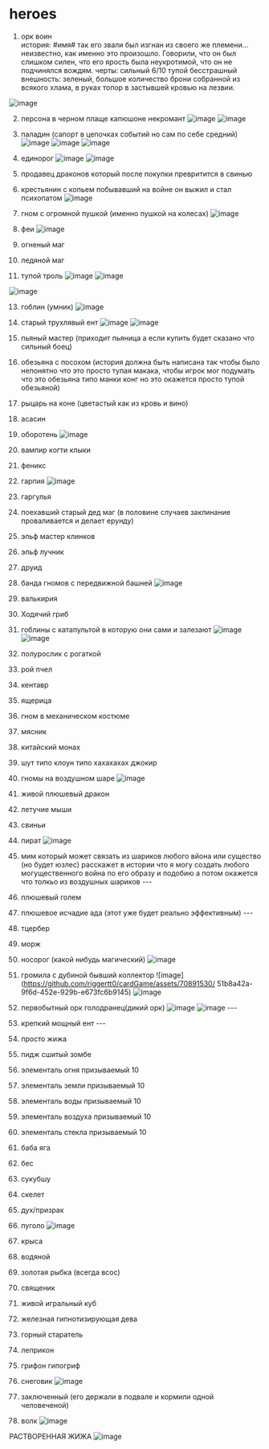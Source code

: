 # heroes

1) орк воин  
история: #имя# так его звали был изгнан из своего же племени... неизвестно, как именно это произошло. Говорили, что он был слишком силен, что его ярость была неукротимой, что он не подчинялся вождям. 
черты: сильный 6/10 тупой бесстрашный  
внешность: зеленый, большое количество брони собранной из всякого хлама, в руках топор в застывшей кровью на лезвии.

![image](https://github.com/user-attachments/assets/69653097-15dc-41fc-8203-f9977c5251e3)



2) персона в черном плаще капюшоне некромант ![image](https://github.com/user-attachments/assets/f3beac52-c7d3-471d-81c8-9f0edd04e544)
![image](https://github.com/user-attachments/assets/80e7f8f2-6269-4028-88cd-42ff6d5e007d)


3) паладин (сапорт в цепочках событий но сам по себе средний) ![image](https://github.com/user-attachments/assets/66453b56-3dd9-4cda-8cb3-532308e5e2d6) ![image](https://github.com/user-attachments/assets/f5627d49-7ffd-46a3-8572-279f23a7c6ff)
![image](https://github.com/user-attachments/assets/0980e29b-ed44-425f-9507-7b894b4b0180)




5) единорог
![image](https://github.com/user-attachments/assets/213dba5e-9314-4a26-90bf-6896c500f3ec)
![image](https://github.com/user-attachments/assets/60092269-bb4a-4f76-8143-86bb1855f4d9)



6) продавец драконов который после покупки превритится в свинью

7) крестьянин с копьем побывавший на войне он выжил и стал психопатом
![image](https://github.com/user-attachments/assets/06f06fa3-4cc3-442d-9843-32d1bce0d6ba)


8) гном с огромной пушкой (именно пушкой на колесах)
![image](https://github.com/user-attachments/assets/bd25b4fc-649a-4ecf-b73a-01a3d6bd7529)


9) феи
![image](https://github.com/user-attachments/assets/da3677ec-566a-4ec0-805d-eb0c4707dc48)


10) огненый маг

11) ледяной маг

12) тупой троль
![image](https://github.com/user-attachments/assets/bd382436-6935-47a3-9ab6-7df1840efaff)
![image](https://github.com/user-attachments/assets/0bf3149d-000c-4b3a-9b3b-5d58481da142)

![image](https://github.com/user-attachments/assets/1bf765b1-8b67-4d92-9079-b9252b0f43d6)



13) гоблин (умник)
![image](https://github.com/user-attachments/assets/09cefa0e-d181-43a4-8116-51ecb76d82a4)


14) старый трухлявый ент
![image](https://github.com/user-attachments/assets/9cf5e422-2d32-4e3f-ad26-c652659cd23b)
![image](https://github.com/user-attachments/assets/648639fc-83e3-4cb1-9b90-b7617f97b0c1)




15) пьяный мастер (приходит пьяница а если купить будет сказано что сильный боец)

16) обезьяна с посохом (история должна быть написана так чтобы было непонятно что это просто тупая макака, чтобы игрок мог подумать что это обезьяна типо манки конг но это окажется просто тупой обезьяной) 

17) рыцарь на коне (цветастый как из кровь и вино)

18) асасин 

19) оборотень 
![image](https://github.com/user-attachments/assets/619d1a0e-65d6-4ed2-84b0-c51e7af2a73c)


20) вампир когти клыки

21) феникс

22) гарпия ![image](https://github.com/riggertt0/cardGame/assets/70891530/557b08cf-56ef-4bd5-9cd0-5c9f4b0b2976) 

23) гаргулья

24) поехавший старый дед маг (в половине случаев заклинание проваливается и делает ерунду)

25) эльф мастер клинков 

26) эльф лучник

27) друид 

28) банда гномов с передвижной башней 
![image](https://github.com/user-attachments/assets/e93823d5-f2cd-49e7-9244-fc613cf79b95)


29) валькирия

30) Ходячий гриб 

31) гоблины с катапультой в которую они сами и залезают ![image](https://github.com/riggertt0/cardGame/assets/70891530/74317508-ad95-485a-a683-ba951c71b1f4) ![image](https://github.com/riggertt0/cardGame/assets/70891530/f05ec933-e1fb-4029-be75-9859479be0c4)

32) полурослик с рогаткой 

33) рой пчел

34) кентавр

35) ящерица 

36) гном в механическом костюме

37) мясник

38) китайский монах 

39) шут типо клоун типо хахахахах джокир

40) гномы на воздушном шаре ![image](https://github.com/riggertt0/cardGame/assets/70891530/e07781dd-efb0-46c8-8734-70fd04dc0dd2)

41) живой плюшевый дракон

42) летучие мыши

43) свиньи 

44) пират
![image](https://github.com/user-attachments/assets/0b1e8e5c-dd73-4014-9be3-1a4c395a9637)


45) мим который может связать из шариков любого вйона или существо (но будет юзлес) расскажет в истории что я могу создать любого 
могущественного война по его образу и подобию а потом окажется что толкьо из воздушных шариков ---

46) плюшевый голем 

47) плюшевое исчадие ада (этот уже будет реально эффективным) ---

48) тцербер

49) морж

50) носорог (какой нибудь магический) ![image](https://github.com/riggertt0/cardGame/assets/70891530/be6dd092-a519-40ba-951d-87d1f39b3cd6)

51) громила с дубиной бывший коллектор ![image](https://github.com/riggertt0/cardGame/assets/70891530/
51b8a42a-9f6d-452e-929b-e673fc6b9145) ![image](https://github.com/riggertt0/cardGame/assets/70891530/d06727e3-8ca4-4d34-a32b-43292c6b4ee3)

52) первобытный орк голодранец(дикий орк) ![image](https://github.com/riggertt0/cardGame/assets/70891530/8d7ca85f-d054-4409-87db-b9f67fb49b87) ![image](https://github.com/riggertt0/cardGame/assets/70891530/8bb37af0-0907-46a6-9652-97d09c3b7cd2) ---

53) крепкий мощный ент ---

54) просто жижа 

55) пидж сшитый зомбе

56) элементаль огня призываемый 10

57) элементаль земли призываемый 10

58) элементаль воды призываемый 10

59) элементаль воздуха призываемый 10

60) элементаль стекла призываемый 10

61) баба яга

62) бес

63) сукубшу

64) скелет

65) дух/призрак

66) пуголо
![image](https://github.com/user-attachments/assets/f80f5115-48ca-4049-a0ca-bdd524e4d5a2)


67) крыса

68) водяной

69) золотая рыбка (всегда всос)

70) священик

71) живой игральный куб

72) железная гипнотизирующая дева

73) горный старатель

74) леприкон

75) грифон гипогриф

76) снеговик
![image](https://github.com/user-attachments/assets/0054fbdc-3651-4c99-850c-d6010d2ca545)


77) заключенный (его держали в подвале и кормили одной человеченой)
78) волк
![image](https://github.com/user-attachments/assets/e993aa13-ee95-4c7f-96c9-54da96765cc0)




РАСТВОРЕННАЯ ЖИЖА ![image](https://github.com/user-attachments/assets/e20112bd-e45d-4664-afcc-558f1eb3746a)








